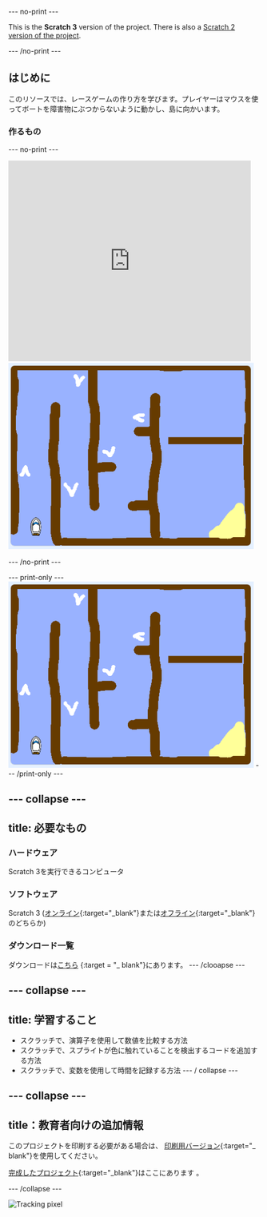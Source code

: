 \--- no-print \---

This is the **Scratch 3** version of the project. There is also a [Scratch 2 version of the project](https://projects.raspberrypi.org/en/projects/boat-race-scratch2).

\--- /no-print \---

## はじめに

このリソースでは、レースゲームの作り方を学びます。プレイヤーはマウスを使ってボートを障害物にぶつからないように動かし、島に向かいます。

### 作るもの

\--- no-print \---

<div class="scratch-preview">
  <iframe allowtransparency="true" width="485" height="402" src="https://scratch.mit.edu/projects/embed/276662533/?autostart=false" frameborder="0" scrolling="no"></iframe>
  <img src="images/boat_race_demo.png">
</div>

\--- /no-print \---

\--- print-only \--- ![boat race demo](images/boat_race_demo.png) \--- /print-only \---

## \--- collapse \---

## title: 必要なもの

### ハードウェア

Scratch 3を実行できるコンピュータ

### ソフトウェア

Scratch 3 ([オンライン](https://rpf.io/scratchon){:target="_blank"}または[オフライン](https://rpf.io/scratchoff){:target="_blank"}のどちらか)

### ダウンロード一覧

ダウンロードは[こちら](http://rpf.io/p/en/boat-race-go) {:target = "_ blank"}にあります。 \--- /clooapse \---

## \--- collapse \---

## title: 学習すること

- スクラッチで、演算子を使用して数値を比較する方法
- スクラッチで、スプライトが色に触れていることを検出するコードを追加する方法
- スクラッチで、変数を使用して時間を記録する方法 \--- / collapse \---

## \--- collapse \---

## title：教育者向けの追加情報

このプロジェクトを印刷する必要がある場合は、 [印刷用バージョン](https://projects.raspberrypi.org/en/projects/boat-race/print){:target="_ blank"}を使用してください。

[完成したプロジェクト](http://rpf.io/p/en/boat-race-get){:target="_blank"}はここにあります 。

\--- /collapse \---

![Tracking pixel](https://code.org/api/hour/begin_codeclub_boatrace.png)